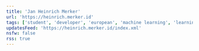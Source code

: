 ```yaml
---
title: 'Jan Heinrich Merker'
url: 'https://heinrich.merker.id'
tags: ['student', 'developer', 'european', 'machine learning', 'learning', 'full-stack developer', 'creative thinker', 'software development']
updatesFeed: 'https://heinrich.merker.id/index.xml'
nsfw: false
rss: true
---
```

